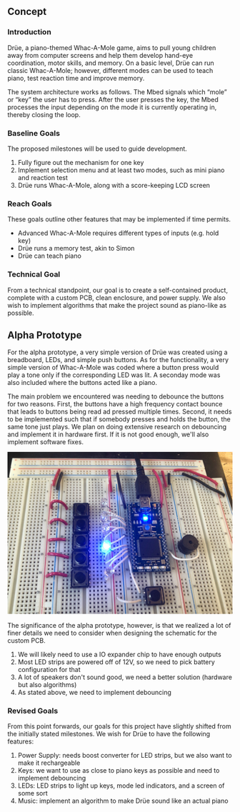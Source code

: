 ## Concept

### Introduction
Drüe, a piano-themed Whac-A-Mole game, aims to pull young children away from computer screens and help them develop hand-eye coordination, motor skills, and memory. On a basic level, Drüe can run classic Whac-A-Mole; however, different modes can be used to teach piano, test reaction time and improve memory. 

The system architecture works as follows. The Mbed signals which “mole” or “key” the user has to press. After the user presses the key, the Mbed processes the input depending on the mode it is currently operating in, thereby closing the loop. 

### Baseline Goals
The proposed milestones will be used to guide development. 
1. Fully figure out the mechanism for one key 
2. Implement selection menu and at least two modes, such as mini piano and reaction test 
3. Drüe runs Whac-A-Mole, along with a score-keeping LCD screen 

### Reach Goals
These goals outline other features that may be implemented if time permits. 
- Advanced Whac-A-Mole requires different types of inputs (e.g. hold key) 
- Drüe runs a memory test, akin to Simon 
- Drüe can teach piano 

### Technical Goal
From a technical standpoint, our goal is to create a self-contained product, complete with a custom PCB, clean enclosure, and power supply. We also wish to implement algorithms that make the project sound as piano-like as possible. 

## Alpha Prototype 
For the alpha prototype, a very simple version of Drüe was created using a breadboard, LEDs, and simple push buttons. As for the functionality, a very simple version of Whac-A-Mole was coded where a button press would play a tone only if the corresponding LED was lit. A seconday mode was also included where the buttons acted like a piano. 

The main problem we encountered was needing to debounce the buttons for two reasons. First, the buttons have a high frequency contact bounce that leads to buttons being read ad pressed multiple times. Second, it needs to be implemented such that if somebody presses and holds the button, the same tone just plays. We plan on doing extensive research on debouncing and implement it in hardware first. If it is not good enough, we'll also implement software fixes. 

<img src="alpha.png" alt="hi" class="inline"/> 

The significance of the alpha prototype, however, is that we realized a lot of finer details we need to consider when designing the schematic for the custom PCB. 
1. We will likely need to use a IO expander chip to have enough outputs 
2. Most LED strips are powered off of 12V, so we need to pick battery configuration for that
3. A lot of speakers don't sound good, we need a better solution (hardware but also algorithms) 
4. As stated above, we need to implement debouncing 

### Revised Goals
From this point forwards, our goals for this project have slightly shifted from the initially stated milestones. We wish for Drüe to have the following features:
1. Power Supply: needs boost converter for LED strips, but we also want to make it rechargeable 
2. Keys: we want to use as close to piano keys as possible and need to implement debouncing
3. LEDs: LED strips to light up keys, mode led indicators, and a screen of some sort
4. Music: implement an algorithm to make Drüe sound like an actual piano
